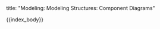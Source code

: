 <frontmatter>
title: "Modeling: Modeling Structures: Component Diagrams"
</frontmatter>

{{index_body}}
